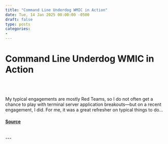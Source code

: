 ```yaml
---
title: "Command Line Underdog WMIC in Action"
date: Tue, 14 Jan 2025 00:00:00 -0500
draft: false
type: posts
categories: 
- 
---
```

# Command Line Underdog WMIC in Action

<br/>

<br/>
<p>My typical engagements are mostly Red Teams, so I do not often get a chance to play with terminal server application breakouts—but on a recent engagement, I did. For me, it was a great refresher on typical things to do…</p>

#### [Source](https://trustedsec.com/blog/command-line-underdog-wmic-in-action)

<br/>
---
